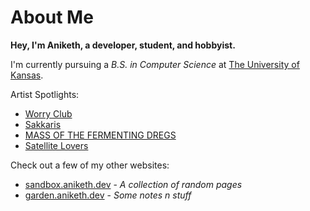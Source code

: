 ---
---

# About Me

**Hey, I'm Aniketh, a developer, student, and hobbyist.**

I'm currently pursuing a *B.S. in Computer Science* at [The University of Kansas](https://eecs.ku.edu).

Artist Spotlights:

- [Worry Club](https://open.spotify.com/artist/7Fkc1Q81Zy25eZ5dmnURGl?si=DpXwGeS0Rpq5Xm3uCibalg)
- [Sakkaris](https://open.spotify.com/artist/4S4HXXp7lMA41ttdFGpDIn?si=QG7-RhrQQFmsDPwHK8ajiw)
- [MASS OF THE FERMENTING DREGS](https://open.spotify.com/artist/14d5KCX9nprUcxnKIShrr1?si=TqtFAvw3SUWuIEfDY9POew)
- [Satellite Lovers](https://www.youtube.com/watch?v=l--Uma_iDkI)

Check out a few of my other websites:

- [sandbox.aniketh.dev](https://sandbox.aniketh.dev) - *A collection of random pages*
- [garden.aniketh.dev](https://garden.aniketh.dev) - *Some notes n stuff*

